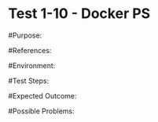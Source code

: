 Test 1-10 - Docker PS
=======

#Purpose:

#References:

#Environment:

#Test Steps:

#Expected Outcome:

#Possible Problems:
